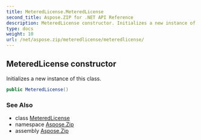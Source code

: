 ```yaml
---
title: MeteredLicense.MeteredLicense
second_title: Aspose.ZIP for .NET API Reference
description: MeteredLicense constructor. Initializes a new instance of this class
type: docs
weight: 10
url: /net/aspose.zip/meteredlicense/meteredlicense/
---
```

## MeteredLicense constructor

Initializes a new instance of this class.

```csharp
public MeteredLicense()
```

### See Also

* class [MeteredLicense](../)
* namespace [Aspose.Zip](../../meteredlicense/)
* assembly [Aspose.Zip](../../../)


